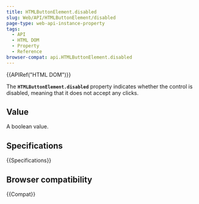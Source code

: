 ```yaml
---
title: HTMLButtonElement.disabled
slug: Web/API/HTMLButtonElement/disabled
page-type: web-api-instance-property
tags:
  - API
  - HTML DOM
  - Property
  - Reference
browser-compat: api.HTMLButtonElement.disabled
---
```


{{APIRef("HTML DOM")}}

The **`HTMLButtonElement.disabled`** property indicates whether the control is disabled, meaning that it does not accept any clicks.

## Value

A boolean value.

## Specifications

{{Specifications}}

## Browser compatibility

{{Compat}}
